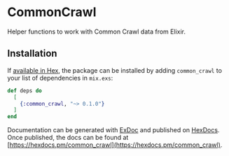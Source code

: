 # CommonCrawl

Helper functions to work with Common Crawl data from Elixir.

## Installation

If [available in Hex](https://hex.pm/docs/publish), the package can be installed
by adding `common_crawl` to your list of dependencies in `mix.exs`:

```elixir
def deps do
  [
    {:common_crawl, "~> 0.1.0"}
  ]
end
```

Documentation can be generated with [ExDoc](https://github.com/elixir-lang/ex_doc)
and published on [HexDocs](https://hexdocs.pm). Once published, the docs can
be found at [https://hexdocs.pm/common_crawl](https://hexdocs.pm/common_crawl).

